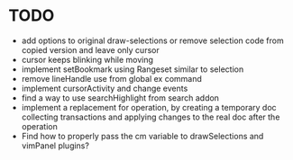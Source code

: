 # TODO

* add options to original draw-selections or remove
  selection code from copied version and leave only cursor
* cursor keeps blinking while moving
* implement setBookmark using Rangeset similar to selection
* remove lineHandle use from global ex command
* implement cursorActivity and change events
* find a way to use searchHighlight from search addon
* implement a replacement for operation, by creating a temporary doc
  collecting transactions and applying changes to the real doc after the operation
* Find how to properly pass the cm variable to drawSelections and vimPanel plugins?
